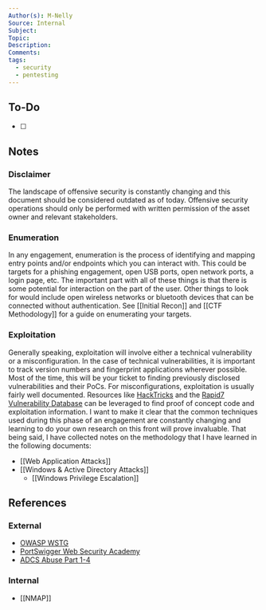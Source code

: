 ```yaml
---
Author(s): M-Nelly
Source: Internal
Subject: 
Topic: 
Description: 
Comments: 
tags:
  - security
  - pentesting
---
```

## To-Do
- [ ] 
## Notes
### Disclaimer
The landscape of offensive security is constantly changing and this document should be considered outdated as of today. Offensive security operations should only be performed with written permission of the asset owner and relevant stakeholders. 
### Enumeration
In any engagement, enumeration is the process of identifying and mapping entry points and/or endpoints which you can interact with. This could be targets for a phishing engagement, open USB ports, open network ports, a login page, etc. The important part with all of these things is that there is some potential for interaction on the part of the user. Other things to look for would include open wireless networks or bluetooth devices that can be connected without authentication. See [[Initial Recon]] and [[CTF Methodology]] for a guide on enumerating your targets.  
### Exploitation
Generally speaking, exploitation will involve either a technical vulnerability or a misconfiguration. In the case of technical vulnerabilities, it is important to track version numbers and fingerprint applications wherever possible. Most of the time, this will be your ticket to finding previously disclosed vulnerabilities and their PoCs. For misconfigurations, exploitation is usually fairly well documented. Resources like [HackTricks](https://book.hacktricks.xyz/) and the [Rapid7 Vulnerability Database](https://www.rapid7.com/db/) can be leveraged to find proof of concept code and exploitation information. I want to make it clear that the common techniques used during this phase of an engagement are constantly changing and learning to do your own research on this front will prove invaluable. That being said, I have collected notes on the methodology that I have learned in the following documents:
- [[Web Application Attacks]]
- [[Windows & Active Directory Attacks]]
	- [[Windows Privilege Escalation]]

## References
### External
- [OWASP WSTG](https://owasp.org/www-project-web-security-testing-guide/)
- [PortSwigger Web Security Academy](https://portswigger.net/web-security/all-topics)
- [ADCS Abuse Part 1-4](https://www.blackhillsinfosec.com/abusing-active-directory-certificate-services-part-one/)
### Internal
- [[NMAP]]